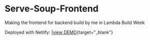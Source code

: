 # Serve-Soup-Frontend
Making the frontend for backend build by me in Lambda Build Week



Deployed with Netlify: |[view DEMO](https://i-serve-soup.netlify.com/login){target="_blank"}

